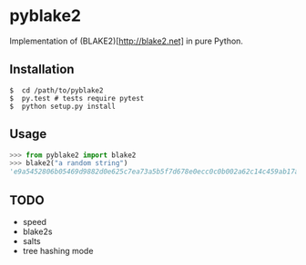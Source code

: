 # pyblake2

Implementation of (BLAKE2)[http://blake2.net] in pure Python.

## Installation

```shell
$  cd /path/to/pyblake2
$  py.test # tests require pytest
$  python setup.py install
```

## Usage

```python
>>> from pyblake2 import blake2
>>> blake2("a random string")
'e9a5452806b05469d9882d0e625c7ea73a5b5f7d678e0ecc0c0b002a62c14c459ab17a300f73994d8090d3c8679756339ad46abe705a4e378fbeca22c2a270a1'
```

## TODO

-   speed
-   blake2s
-   salts
-   tree hashing mode
